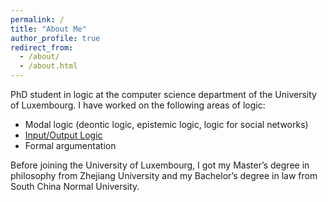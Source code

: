 ```yaml
---
permalink: /
title: "About Me"
author_profile: true
redirect_from: 
  - /about/
  - /about.html
---
```


PhD student in logic at the computer science department of the University of Luxembourg. I have worked on the following areas of logic:

* Modal logic (deontic logic, epistemic logic, logic for social networks)
* [Input/Output Logic](https://doi.org/10.1023/A:1004748624537)
* Formal argumentation

Before joining the University of Luxembourg, I got my Master’s degree in philosophy from Zhejiang University and my Bachelor’s degree in law from South China Normal University.

